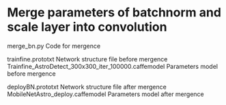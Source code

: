 # Merge parameters of batchnorm and scale layer into convolution

merge_bn.py        Code for mergence

trainfine.prototxt        Network structure file before mergence    
Trainfine_AstroDetect_300x300_iter_100000.caffemodel          Parameters model before mergence

deployBN.prototxt        Network structure file after mergence   
MobileNetAstro_deploy.caffemodel          Parameters model after mergence

